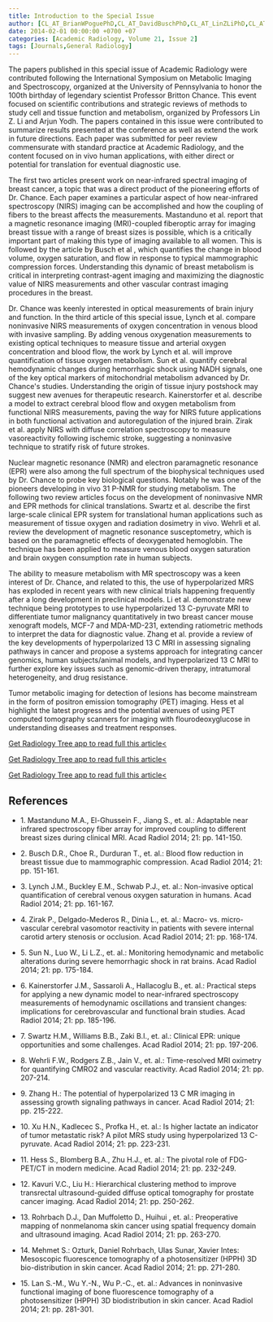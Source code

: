 ```yaml
---
title: Introduction to the Special Issue
author: [CL_AT_BrianWPoguePhD,CL_AT_DavidBuschPhD,CL_AT_LinZLiPhD,CL_AT_HuimingZhangPhD,CL_AT_DarBinShiehDDS]
date: 2014-02-01 00:00:00 +0700 +07
categories: [Academic Radiology, Volume 21, Issue 2]
tags: [Journals,General Radiology]
---
```

The papers published in this special issue of Academic Radiology were contributed following the International Symposium on Metabolic Imaging and Spectroscopy, organized at the University of Pennsylvania to honor the 100th birthday of legendary scientist Professor Britton Chance. This event focused on scientific contributions and strategic reviews of methods to study cell and tissue function and metabolism, organized by Professors Lin Z. Li and Arjun Yodh. The papers contained in this issue were contributed to summarize results presented at the conference as well as extend the work in future directions. Each paper was submitted for peer review commensurate with standard practice at Academic Radiology, and the content focused on in vivo human applications, with either direct or potential for translation for eventual diagnostic use.

The first two articles present work on near-infrared spectral imaging of breast cancer, a topic that was a direct product of the pioneering efforts of Dr. Chance. Each paper examines a particular aspect of how near-infrared spectroscopy (NIRS) imaging can be accomplished and how the coupling of fibers to the breast affects the measurements. Mastanduno et al. report that a magnetic resonance imaging (MRI)-coupled fiberoptic array for imaging breast tissue with a range of breast sizes is possible, which is a critically important part of making this type of imaging available to all women. This is followed by the article by Busch et al , which quantifies the change in blood volume, oxygen saturation, and flow in response to typical mammographic compression forces. Understanding this dynamic of breast metabolism is critical in interpreting contrast-agent imaging and maximizing the diagnostic value of NIRS measurements and other vascular contrast imaging procedures in the breast.

Dr. Chance was keenly interested in optical measurements of brain injury and function. In the third article of this special issue, Lynch et al. compare noninvasive NIRS measurements of oxygen concentration in venous blood with invasive sampling. By adding venous oxygenation measurements to existing optical techniques to measure tissue and arterial oxygen concentration and blood flow, the work by Lynch et al. will improve quantification of tissue oxygen metabolism. Sun et al. quantify cerebral hemodynamic changes during hemorrhagic shock using NADH signals, one of the key optical markers of mitochondrial metabolism advanced by Dr. Chance's studies. Understanding the origin of tissue injury postshock may suggest new avenues for therapeutic research. Kainerstorfer et al. describe a model to extract cerebral blood flow and oxygen metabolism from functional NIRS measurements, paving the way for NIRS future applications in both functional activation and autoregulation of the injured brain. Zirak et al. apply NIRS with diffuse correlation spectroscopy to measure vasoreactivity following ischemic stroke, suggesting a noninvasive technique to stratify risk of future strokes.

Nuclear magnetic resonance (NMR) and electron paramagnetic resonance (EPR) were also among the full spectrum of the biophysical techniques used by Dr. Chance to probe key biological questions. Notably he was one of the pioneers developing in vivo  31 P-NMR for studying metabolism. The following two review articles focus on the development of noninvasive NMR and EPR methods for clinical translations. Swartz et al. describe the first large-scale clinical EPR system for translational human applications such as measurement of tissue oxygen and radiation dosimetry in vivo. Wehrli et al. review the development of magnetic resonance susceptometry, which is based on the paramagnetic effects of deoxygenated hemoglobin. The technique has been applied to measure venous blood oxygen saturation and brain oxygen consumption rate in human subjects.

The ability to measure metabolism with MR spectroscopy was a keen interest of Dr. Chance, and related to this, the use of hyperpolarized MRS has exploded in recent years with new clinical trials happening frequently after a long development in preclinical models. Li et al. demonstrate new technique being prototypes to use hyperpolarized  13 C-pyruvate MRI to differentiate tumor malignancy quantitatively in two breast cancer mouse xenograft models, MCF-7 and MDA-MD-231, extending ratiometric methods to interpret the data for diagnostic value. Zhang et al. provide a review of the key developments of hyperpolarized  13 C MRI in assessing signaling pathways in cancer and propose a systems approach for integrating cancer genomics, human subjects/animal models, and hyperpolarized  13 C MRI to further explore key issues such as genomic-driven therapy, intratumoral heterogeneity, and drug resistance.

Tumor metabolic imaging for detection of lesions has become mainstream in the form of positron emission tomography (PET) imaging. Hess et al highlight the latest progress and the potential avenues of using PET computed tomography scanners for imaging with flourodeoxyglucose in understanding diseases and treatment responses.

[Get Radiology Tree app to read full this article<](https://clinicalpub.com/app)

[Get Radiology Tree app to read full this article<](https://clinicalpub.com/app)

[Get Radiology Tree app to read full this article<](https://clinicalpub.com/app)

## References

- 1\. Mastanduno M.A., El-Ghussein F., Jiang S., et. al.: Adaptable near infrared spectroscopy fiber array for improved coupling to different breast sizes during clinical MRI. Acad Radiol 2014; 21: pp. 141-150.


- 2\. Busch D.R., Choe R., Durduran T., et. al.: Blood flow reduction in breast tissue due to mammographic compression. Acad Radiol 2014; 21: pp. 151-161.


- 3\. Lynch J.M., Buckley E.M., Schwab P.J., et. al.: Non-invasive optical quantification of cerebral venous oxygen saturation in humans. Acad Radiol 2014; 21: pp. 161-167.


- 4\. Zirak P., Delgado-Mederos R., Dinia L., et. al.: Macro- vs. micro- vascular cerebral vasomotor reactivity in patients with severe internal carotid artery stenosis or occlusion. Acad Radiol 2014; 21: pp. 168-174.


- 5\. Sun N., Luo W., Li L.Z., et. al.: Monitoring hemodynamic and metabolic alterations during severe hemorrhagic shock in rat brains. Acad Radiol 2014; 21: pp. 175-184.


- 6\. Kainerstorfer J.M., Sassaroli A., Hallacoglu B., et. al.: Practical steps for applying a new dynamic model to near-infrared spectroscopy measurements of hemodynamic oscillations and transient changes: implications for cerebrovascular and functional brain studies. Acad Radiol 2014; 21: pp. 185-196.


- 7\. Swartz H.M., Williams B.B., Zaki B.I., et. al.: Clinical EPR: unique opportunities and some challenges. Acad Radiol 2014; 21: pp. 197-206.


- 8\. Wehrli F.W., Rodgers Z.B., Jain V., et. al.: Time-resolved MRI oximetry for quantifying CMRO2 and vascular reactivity. Acad Radiol 2014; 21: pp. 207-214.


- 9\. Zhang H.: The potential of hyperpolarized  13  C MR imaging in assessing growth signaling pathways in cancer. Acad Radiol 2014; 21: pp. 215-222.


- 10\. Xu H.N., Kadlecec S., Profka H., et. al.: Is higher lactate an indicator of tumor metastatic risk? A pilot MRS study using hyperpolarized  13  C-pyruvate. Acad Radiol 2014; 21: pp. 223-231.


- 11\. Hess S., Blomberg B.A., Zhu H.J., et. al.: The pivotal role of FDG-PET/CT in modern medicine. Acad Radiol 2014; 21: pp. 232-249.


- 12\. Kavuri V.C., Liu H.: Hierarchical clustering method to improve transrectal ultrasound-guided diffuse optical tomography for prostate cancer imaging. Acad Radiol 2014; 21: pp. 250-262.


- 13\. Rohrbach D.J., Dan Muffoletto D., Huihui , et. al.: Preoperative mapping of nonmelanoma skin cancer using spatial frequency domain and ultrasound imaging. Acad Radiol 2014; 21: pp. 263-270.


- 14\. Mehmet S.: Ozturk, Daniel Rohrbach, Ulas Sunar, Xavier Intes: Mesoscopic fluorescence tomography of a photosensitizer (HPPH) 3D bio-distribution in skin cancer. Acad Radiol 2014; 21: pp. 271-280.


- 15\. Lan S.-M., Wu Y.-N., Wu P.-C., et. al.: Advances in noninvasive functional imaging of bone fluorescence tomography of a photosensitizer (HPPH) 3D biodistribution in skin cancer. Acad Radiol 2014; 21: pp. 281-301.